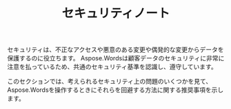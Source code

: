 ﻿---
title: セキュリティノート
second_title: Aspose.WordsのためのJava
articleTitle: セキュリティノート
linktitle: セキュリティノート
type: docs
description: "Aspose.WordsforJavaは、高いレベルのデータセキュリティを確保するために、共通のセキュリティ基準を認識し、遵守します。 可能性のあるセキュリティ上の問題と、それらを回避する方法に関する推奨事項を確認してください。"
weight: 120
url: /ja/java/security/
timestamp: 2024-01-27-14-07-04
---

セキュリティは、不正なアクセスや悪意のある変更や偶発的な変更からデータを保護するのに役立ちます。 Aspose.Wordsは顧客データのセキュリティに非常に注意を払っているため、共通のセキュリティ基準を認識し、遵守しています。

このセクションでは、考えられるセキュリティ上の問題のいくつかを見て、Aspose.Wordsを操作するときにそれらを回避する方法に関する推奨事項を示します。
